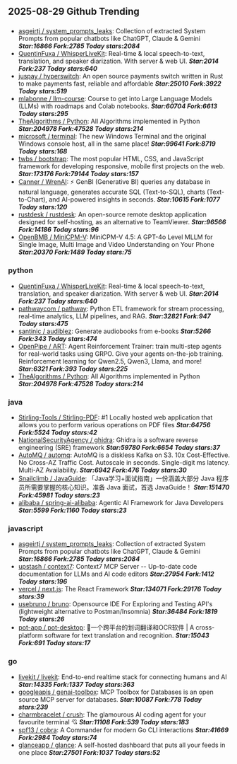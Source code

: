 ## 2025-08-29 Github Trending

### 
* [asgeirtj / system_prompts_leaks](https://github.com/asgeirtj/system_prompts_leaks): Collection of extracted System Prompts from popular chatbots like ChatGPT, Claude & Gemini ***Star:16866 Fork:2785 Today stars:2084***
* [QuentinFuxa / WhisperLiveKit](https://github.com/QuentinFuxa/WhisperLiveKit): Real-time & local speech-to-text, translation, and speaker diarization. With server & web UI. ***Star:2014 Fork:237 Today stars:640***
* [juspay / hyperswitch](https://github.com/juspay/hyperswitch): An open source payments switch written in Rust to make payments fast, reliable and affordable ***Star:25010 Fork:3922 Today stars:519***
* [mlabonne / llm-course](https://github.com/mlabonne/llm-course): Course to get into Large Language Models (LLMs) with roadmaps and Colab notebooks. ***Star:60704 Fork:6613 Today stars:295***
* [TheAlgorithms / Python](https://github.com/TheAlgorithms/Python): All Algorithms implemented in Python ***Star:204978 Fork:47528 Today stars:214***
* [microsoft / terminal](https://github.com/microsoft/terminal): The new Windows Terminal and the original Windows console host, all in the same place! ***Star:99641 Fork:8719 Today stars:168***
* [twbs / bootstrap](https://github.com/twbs/bootstrap): The most popular HTML, CSS, and JavaScript framework for developing responsive, mobile first projects on the web. ***Star:173176 Fork:79144 Today stars:157***
* [Canner / WrenAI](https://github.com/Canner/WrenAI): ⚡️ GenBI (Generative BI) queries any database in natural language, generates accurate SQL (Text-to-SQL), charts (Text-to-Chart), and AI-powered insights in seconds. ***Star:10615 Fork:1077 Today stars:120***
* [rustdesk / rustdesk](https://github.com/rustdesk/rustdesk): An open-source remote desktop application designed for self-hosting, as an alternative to TeamViewer. ***Star:96566 Fork:14186 Today stars:96***
* [OpenBMB / MiniCPM-V](https://github.com/OpenBMB/MiniCPM-V): MiniCPM-V 4.5: A GPT-4o Level MLLM for Single Image, Multi Image and Video Understanding on Your Phone ***Star:20370 Fork:1489 Today stars:75***

### python
* [QuentinFuxa / WhisperLiveKit](https://github.com/QuentinFuxa/WhisperLiveKit): Real-time & local speech-to-text, translation, and speaker diarization. With server & web UI. ***Star:2014 Fork:237 Today stars:640***
* [pathwaycom / pathway](https://github.com/pathwaycom/pathway): Python ETL framework for stream processing, real-time analytics, LLM pipelines, and RAG. ***Star:32821 Fork:947 Today stars:475***
* [santinic / audiblez](https://github.com/santinic/audiblez): Generate audiobooks from e-books ***Star:5266 Fork:343 Today stars:474***
* [OpenPipe / ART](https://github.com/OpenPipe/ART): Agent Reinforcement Trainer: train multi-step agents for real-world tasks using GRPO. Give your agents on-the-job training. Reinforcement learning for Qwen2.5, Qwen3, Llama, and more! ***Star:6321 Fork:393 Today stars:225***
* [TheAlgorithms / Python](https://github.com/TheAlgorithms/Python): All Algorithms implemented in Python ***Star:204978 Fork:47528 Today stars:214***

### java
* [Stirling-Tools / Stirling-PDF](https://github.com/Stirling-Tools/Stirling-PDF): #1 Locally hosted web application that allows you to perform various operations on PDF files ***Star:64756 Fork:5524 Today stars:42***
* [NationalSecurityAgency / ghidra](https://github.com/NationalSecurityAgency/ghidra): Ghidra is a software reverse engineering (SRE) framework ***Star:59780 Fork:6654 Today stars:37***
* [AutoMQ / automq](https://github.com/AutoMQ/automq): AutoMQ is a diskless Kafka on S3. 10x Cost-Effective. No Cross-AZ Traffic Cost. Autoscale in seconds. Single-digit ms latency. Multi-AZ Availability. ***Star:6942 Fork:476 Today stars:30***
* [Snailclimb / JavaGuide](https://github.com/Snailclimb/JavaGuide): 「Java学习+面试指南」一份涵盖大部分 Java 程序员所需要掌握的核心知识。准备 Java 面试，首选 JavaGuide！ ***Star:151470 Fork:45981 Today stars:23***
* [alibaba / spring-ai-alibaba](https://github.com/alibaba/spring-ai-alibaba): Agentic AI Framework for Java Developers ***Star:5599 Fork:1160 Today stars:23***

### javascript
* [asgeirtj / system_prompts_leaks](https://github.com/asgeirtj/system_prompts_leaks): Collection of extracted System Prompts from popular chatbots like ChatGPT, Claude & Gemini ***Star:16866 Fork:2785 Today stars:2084***
* [upstash / context7](https://github.com/upstash/context7): Context7 MCP Server -- Up-to-date code documentation for LLMs and AI code editors ***Star:27954 Fork:1412 Today stars:196***
* [vercel / next.js](https://github.com/vercel/next.js): The React Framework ***Star:134071 Fork:29176 Today stars:39***
* [usebruno / bruno](https://github.com/usebruno/bruno): Opensource IDE For Exploring and Testing API's (lightweight alternative to Postman/Insomnia) ***Star:36484 Fork:1819 Today stars:26***
* [pot-app / pot-desktop](https://github.com/pot-app/pot-desktop): 🌈一个跨平台的划词翻译和OCR软件 | A cross-platform software for text translation and recognition. ***Star:15043 Fork:691 Today stars:17***

### go
* [livekit / livekit](https://github.com/livekit/livekit): End-to-end realtime stack for connecting humans and AI ***Star:14335 Fork:1337 Today stars:363***
* [googleapis / genai-toolbox](https://github.com/googleapis/genai-toolbox): MCP Toolbox for Databases is an open source MCP server for databases. ***Star:10087 Fork:778 Today stars:239***
* [charmbracelet / crush](https://github.com/charmbracelet/crush): The glamourous AI coding agent for your favourite terminal 💘 ***Star:11108 Fork:539 Today stars:183***
* [spf13 / cobra](https://github.com/spf13/cobra): A Commander for modern Go CLI interactions ***Star:41669 Fork:2984 Today stars:74***
* [glanceapp / glance](https://github.com/glanceapp/glance): A self-hosted dashboard that puts all your feeds in one place ***Star:27501 Fork:1037 Today stars:52***
